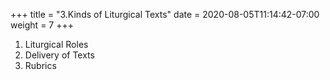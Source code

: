 +++
title = "3.Kinds of Liturgical Texts"
date =  2020-08-05T11:14:42-07:00
weight = 7
+++

1. Liturgical Roles
2. Delivery of Texts
3. Rubrics